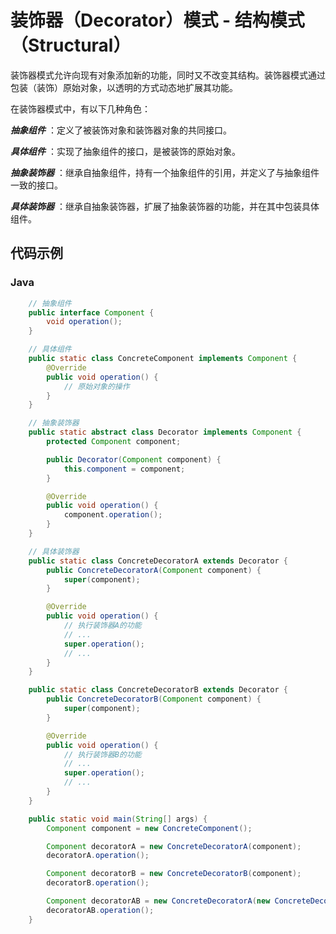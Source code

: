 # 装饰器（Decorator）模式 - 结构模式（Structural）

装饰器模式允许向现有对象添加新的功能，同时又不改变其结构。装饰器模式通过包装（装饰）原始对象，以透明的方式动态地扩展其功能。

在装饰器模式中，有以下几种角色：

***抽象组件*** ：定义了被装饰对象和装饰器对象的共同接口。

***具体组件*** ：实现了抽象组件的接口，是被装饰的原始对象。

***抽象装饰器*** ：继承自抽象组件，持有一个抽象组件的引用，并定义了与抽象组件一致的接口。

***具体装饰器*** ：继承自抽象装饰器，扩展了抽象装饰器的功能，并在其中包装具体组件。

## 代码示例

### Java

```java
    // 抽象组件
    public interface Component {
        void operation();
    }

    // 具体组件
    public static class ConcreteComponent implements Component {
        @Override
        public void operation() {
            // 原始对象的操作
        }
    }

    // 抽象装饰器
    public static abstract class Decorator implements Component {
        protected Component component;

        public Decorator(Component component) {
            this.component = component;
        }

        @Override
        public void operation() {
            component.operation();
        }
    }

    // 具体装饰器
    public static class ConcreteDecoratorA extends Decorator {
        public ConcreteDecoratorA(Component component) {
            super(component);
        }

        @Override
        public void operation() {
            // 执行装饰器A的功能
            // ...
            super.operation();
            // ...
        }
    }

    public static class ConcreteDecoratorB extends Decorator {
        public ConcreteDecoratorB(Component component) {
            super(component);
        }

        @Override
        public void operation() {
            // 执行装饰器B的功能
            // ...
            super.operation();
            // ...
        }
    }

    public static void main(String[] args) {
        Component component = new ConcreteComponent();

        Component decoratorA = new ConcreteDecoratorA(component);
        decoratorA.operation();

        Component decoratorB = new ConcreteDecoratorB(component);
        decoratorB.operation();

        Component decoratorAB = new ConcreteDecoratorA(new ConcreteDecoratorB(component));
        decoratorAB.operation();
    }
```
